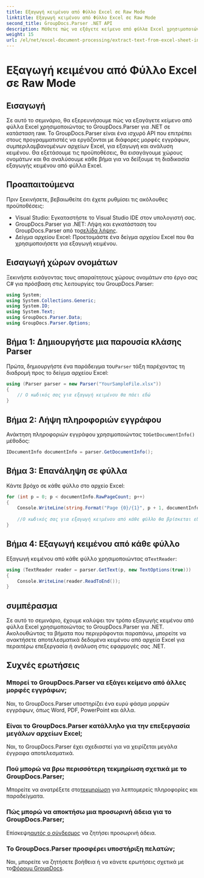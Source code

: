```yaml
---
title: Εξαγωγή κειμένου από Φύλλο Excel σε Raw Mode
linktitle: Εξαγωγή κειμένου από Φύλλο Excel σε Raw Mode
second_title: GroupDocs.Parser .NET API
description: Μάθετε πώς να εξάγετε κείμενο από φύλλα Excel χρησιμοποιώντας το GroupDocs.Parser για .NET σε αυτό το περιεκτικό σεμινάριο. Κάντε λήψη και ξεκινήστε την ανάλυση.
weight: 15
url: /el/net/excel-document-processing/extract-text-from-excel-sheet-in-raw-mode/
---
```


# Εξαγωγή κειμένου από Φύλλο Excel σε Raw Mode

## Εισαγωγή
Σε αυτό το σεμινάριο, θα εξερευνήσουμε πώς να εξαγάγετε κείμενο από φύλλα Excel χρησιμοποιώντας το GroupDocs.Parser για .NET σε κατάσταση raw. Το GroupDocs.Parser είναι ένα ισχυρό API που επιτρέπει στους προγραμματιστές να εργάζονται με διάφορες μορφές εγγράφων, συμπεριλαμβανομένων αρχείων Excel, για εξαγωγή και ανάλυση κειμένου. Θα εξετάσουμε τις προϋποθέσεις, θα εισαγάγουμε χώρους ονομάτων και θα αναλύσουμε κάθε βήμα για να δείξουμε τη διαδικασία εξαγωγής κειμένου από φύλλα Excel.
## Προαπαιτούμενα
Πριν ξεκινήσετε, βεβαιωθείτε ότι έχετε ρυθμίσει τις ακόλουθες προϋποθέσεις:
- Visual Studio: Εγκαταστήστε το Visual Studio IDE στον υπολογιστή σας.
-  GroupDocs.Parser για .NET: Λήψη και εγκατάσταση του GroupDocs.Parser από το[σελίδα λήψης](https://releases.groupdocs.com/parser/net/).
- Δείγμα αρχείου Excel: Προετοιμάστε ένα δείγμα αρχείου Excel που θα χρησιμοποιήσετε για εξαγωγή κειμένου.

## Εισαγωγή χώρων ονομάτων
Ξεκινήστε εισάγοντας τους απαραίτητους χώρους ονομάτων στο έργο σας C# για πρόσβαση στις λειτουργίες του GroupDocs.Parser:
```csharp
using System;
using System.Collections.Generic;
using System.IO;
using System.Text;
using GroupDocs.Parser.Data;
using GroupDocs.Parser.Options;
```
## Βήμα 1: Δημιουργήστε μια παρουσία κλάσης Parser
 Πρώτα, δημιουργήστε ένα παράδειγμα του`Parser` τάξη παρέχοντας τη διαδρομή προς το δείγμα αρχείου Excel:
```csharp
using (Parser parser = new Parser("YourSampleFile.xlsx"))
{
    // Ο κωδικός σας για εξαγωγή κειμένου θα πάει εδώ
}
```
## Βήμα 2: Λήψη πληροφοριών εγγράφου
 Ανάκτηση πληροφοριών εγγράφου χρησιμοποιώντας το`GetDocumentInfo()` μέθοδος:
```csharp
IDocumentInfo documentInfo = parser.GetDocumentInfo();
```
## Βήμα 3: Επανάληψη σε φύλλα
Κάντε βρόχο σε κάθε φύλλο στο αρχείο Excel:
```csharp
for (int p = 0; p < documentInfo.RawPageCount; p++)
{
    Console.WriteLine(string.Format("Page {0}/{1}", p + 1, documentInfo.RawPageCount));
    
    //Ο κωδικός σας για εξαγωγή κειμένου από κάθε φύλλο θα βρίσκεται εδώ
}
```
## Βήμα 4: Εξαγωγή κειμένου από κάθε φύλλο
 Εξαγωγή κειμένου από κάθε φύλλο χρησιμοποιώντας α`TextReader`:
```csharp
using (TextReader reader = parser.GetText(p, new TextOptions(true)))
{
    Console.WriteLine(reader.ReadToEnd());
}
```

## συμπέρασμα
Σε αυτό το σεμινάριο, έχουμε καλύψει τον τρόπο εξαγωγής κειμένου από φύλλα Excel χρησιμοποιώντας το GroupDocs.Parser για .NET. Ακολουθώντας τα βήματα που περιγράφονται παραπάνω, μπορείτε να ανακτήσετε αποτελεσματικά δεδομένα κειμένου από αρχεία Excel για περαιτέρω επεξεργασία ή ανάλυση στις εφαρμογές σας .NET.

## Συχνές ερωτήσεις
### Μπορεί το GroupDocs.Parser να εξάγει κείμενο από άλλες μορφές εγγράφων;
Ναι, το GroupDocs.Parser υποστηρίζει ένα ευρύ φάσμα μορφών εγγράφων, όπως Word, PDF, PowerPoint και άλλα.
### Είναι το GroupDocs.Parser κατάλληλο για την επεξεργασία μεγάλων αρχείων Excel;
Ναι, το GroupDocs.Parser έχει σχεδιαστεί για να χειρίζεται μεγάλα έγγραφα αποτελεσματικά.
### Πού μπορώ να βρω περισσότερη τεκμηρίωση σχετικά με το GroupDocs.Parser;
 Μπορείτε να ανατρέξετε στο[τεκμηρίωση](https://tutorials.groupdocs.com/parser/net/) για λεπτομερείς πληροφορίες και παραδείγματα.
### Πώς μπορώ να αποκτήσω μια προσωρινή άδεια για το GroupDocs.Parser;
 Επίσκεψη[αυτός ο σύνδεσμος](https://purchase.groupdocs.com/temporary-license/) να ζητήσει προσωρινή άδεια.
### Το GroupDocs.Parser προσφέρει υποστήριξη πελατών;
Ναι, μπορείτε να ζητήσετε βοήθεια ή να κάνετε ερωτήσεις σχετικά με το[Φόρουμ GroupDocs](https://forum.groupdocs.com/c/parser/17).